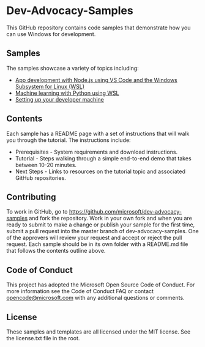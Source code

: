 # Dev-Advocacy-Samples
This GitHub repository contains code samples that demonstrate how you can use Windows for development.

## Samples
The samples showcase a variety of topics including:

- [App development with Node.js using VS Code and the Windows Subsystem for Linux (WSL)](https://github.com/Microsoft/Dev-Advocacy-Samples/tree/master/nodejs-shoppingcart)
- [Machine learning with Python using WSL](https://github.com/Microsoft/Dev-Advocacy-Samples/tree/master/python-mlclassification)
- [Setting up your developer machine](https://github.com/Microsoft/windows-dev-box-setup-scripts)

## Contents
Each sample has a README page with a set of instructions that will walk you through the tutorial. The instructions include:
- Prerequisites - System requirements and download instructions.
- Tutorial - Steps walking through a simple end-to-end demo that takes between 10-20 minutes.
- Next Steps - Links to resources on the tutorial topic and associated GitHub repositories.

## Contributing
To work in GitHub, go to https://github.com/microsoft/dev-advocacy-samples and fork the repository. Work in your own fork and when you are ready to submit to make a change or publish your sample for the first time, submit a pull request into the master branch of dev-advocacy-samples. One of the approvers will review your request and accept or reject the pull request.
Each sample should be in its own folder with a README.md file that follows the contents outline above.

## Code of Conduct
This project has adopted the Microsoft Open Source Code of Conduct. For more information see the Code of Conduct FAQ or contact opencode@microsoft.com with any additional questions or comments.

## License
These samples and templates are all licensed under the MIT license. See the license.txt file in the root.
